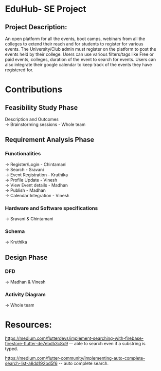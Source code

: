 # EduHub- SE Project
## Project Description:
An open platform for all the events, boot camps, webinars from all the colleges to extend their reach and for students to register for various events. The University/Club admin must register on the platform to post the events held by their college. Users can use various filters/tags like Free or paid events, colleges, duration of the event to search for events. Users can also integrate their google calendar to keep track of the events they have registered for.

# Contributions 

## Feasibility Study Phase
Description and Outcomes<br>
-> Brainstorming sessions - Whole team 

## Requirement Analysis Phase
### Functionalities
-> Register/Login - Chintamani <br>
-> Search - Sravani <br>
-> Event Registration - Kruthika <br>
-> Profile Update - Vinesh <br>
-> View Event details - Madhan <br>
-> Publish - Madhan <br>
-> Calendar Integration - Vinesh <br>

### Hardware and Software specifications 
-> Sravani & Chintamani <br>
### Schema
-> Kruthika <br>
## Design Phase
### DFD
-> Madhan & Vinesh
### Activity Diagram
-> Whole team 


# Resources:
https://medium.com/flutterdevs/implement-searching-with-firebase-firestore-flutter-de7ebd53c8c9   -- able to search even if a substring is typed.

https://medium.com/flutter-community/implementing-auto-complete-search-list-a8dd192bd5f6  -- auto complete search. 
